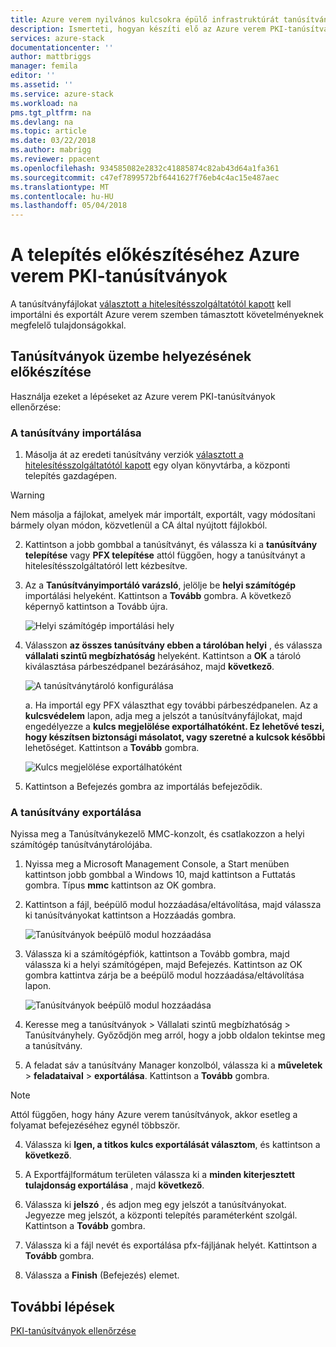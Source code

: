 ```yaml
---
title: Azure verem nyilvános kulcsokra épülő infrastruktúrát tanúsítványok integrált Azure verem rendszerek üzembe helyezésének előkészítése |} Microsoft Docs
description: Ismerteti, hogyan készíti elő az Azure verem PKI-tanúsítványok integrált Azure verem rendszerekhez.
services: azure-stack
documentationcenter: ''
author: mattbriggs
manager: femila
editor: ''
ms.assetid: ''
ms.service: azure-stack
ms.workload: na
pms.tgt_pltfrm: na
ms.devlang: na
ms.topic: article
ms.date: 03/22/2018
ms.author: mabrigg
ms.reviewer: ppacent
ms.openlocfilehash: 934585082e2832c41885874c82ab43d64a1fa361
ms.sourcegitcommit: c47ef7899572bf6441627f76eb4c4ac15e487aec
ms.translationtype: MT
ms.contentlocale: hu-HU
ms.lasthandoff: 05/04/2018
---
```

# <a name="prepare-azure-stack-pki-certificates-for-deployment"></a>A telepítés előkészítéséhez Azure verem PKI-tanúsítványok
A tanúsítványfájlokat [választott a hitelesítésszolgáltatótól kapott](azure-stack-get-pki-certs.md) kell importálni és exportált Azure verem szemben támasztott követelményeknek megfelelő tulajdonságokkal.


## <a name="prepare-certificates-for-deployment"></a>Tanúsítványok üzembe helyezésének előkészítése
Használja ezeket a lépéseket az Azure verem PKI-tanúsítványok ellenőrzése: 

### <a name="import-the-certificate"></a>A tanúsítvány importálása

1.  Másolja át az eredeti tanúsítvány verziók [választott a hitelesítésszolgáltatótól kapott](azure-stack-get-pki-certs.md) egy olyan könyvtárba, a központi telepítés gazdagépen. 
  > [!WARNING]
  > Nem másolja a fájlokat, amelyek már importált, exportált, vagy módosítani bármely olyan módon, közvetlenül a CA által nyújtott fájlokból.

2.  Kattintson a jobb gombbal a tanúsítványt, és válassza ki a **tanúsítvány telepítése** vagy **PFX telepítése** attól függően, hogy a tanúsítványt a hitelesítésszolgáltatóról lett kézbesítve.

3. Az a **Tanúsítványimportáló varázsló**, jelölje be **helyi számítógép** importálási helyeként. Kattintson a **Tovább** gombra. A következő képernyő kattintson a Tovább újra.

    ![Helyi számítógép importálási hely](.\media\prepare-pki-certs\1.png)

4.  Válasszon **az összes tanúsítvány ebben a tárolóban helyi** , és válassza **vállalati szintű megbízhatóság** helyeként. Kattintson a **OK** a tároló kiválasztása párbeszédpanel bezárásához, majd **következő**.

    ![A tanúsítványtároló konfigurálása](.\media\prepare-pki-certs\3.png)

    a. Ha importál egy PFX választhat egy további párbeszédpanelen. Az a **kulcsvédelem** lapon, adja meg a jelszót a tanúsítványfájlokat, majd engedélyezze a **kulcs megjelölése exportálhatóként. Ez lehetővé teszi, hogy készítsen biztonsági másolatot, vagy szeretné a kulcsok későbbi** lehetőséget. Kattintson a **Tovább** gombra.

    ![Kulcs megjelölése exportálhatóként](.\media\prepare-pki-certs\2.png)

5. Kattintson a Befejezés gombra az importálás befejeződik.

### <a name="export-the-certificate"></a>A tanúsítvány exportálása

Nyissa meg a Tanúsítványkezelő MMC-konzolt, és csatlakozzon a helyi számítógép tanúsítványtárolójába.

1. Nyissa meg a Microsoft Management Console, a Start menüben kattintson jobb gombbal a Windows 10, majd kattintson a Futtatás gombra. Típus **mmc** kattintson az OK gombra.

2. Kattintson a fájl, beépülő modul hozzáadása/eltávolítása, majd válassza ki tanúsítványokat kattintson a Hozzáadás gombra.

    ![Tanúsítványok beépülő modul hozzáadása](.\media\prepare-pki-certs\mmc-2.png)
 
3. Válassza ki a számítógépfiók, kattintson a Tovább gombra, majd válassza ki a helyi számítógépen, majd Befejezés. Kattintson az OK gombra kattintva zárja be a beépülő modul hozzáadása/eltávolítása lapon.

    ![Tanúsítványok beépülő modul hozzáadása](.\media\prepare-pki-certs\mmc-3.png)

4. Keresse meg a tanúsítványok > Vállalati szintű megbízhatóság > Tanúsítványhely. Győződjön meg arról, hogy a jobb oldalon tekintse meg a tanúsítvány.

5. A feladat sáv a tanúsítvány Manager konzolból, válassza ki a **műveletek** > **feladataival** > **exportálása**. Kattintson a **Tovább** gombra.

  > [!NOTE]
  > Attól függően, hogy hány Azure verem tanúsítványok, akkor esetleg a folyamat befejezéséhez egynél többször.

4. Válassza ki **Igen, a titkos kulcs exportálását választom**, és kattintson a **következő**.

5. A Exportfájlformátum területen válassza ki a **minden kiterjesztett tulajdonság exportálása** , majd **következő**.

6. Válassza ki **jelszó** , és adjon meg egy jelszót a tanúsítványokat. Jegyezze meg jelszót, a központi telepítés paraméterként szolgál. Kattintson a **Tovább** gombra.

7. Válassza ki a fájl nevét és exportálása pfx-fájljának helyét. Kattintson a **Tovább** gombra.

8. Válassza a **Finish** (Befejezés) elemet.

## <a name="next-steps"></a>További lépések
[PKI-tanúsítványok ellenőrzése](azure-stack-validate-pki-certs.md)
